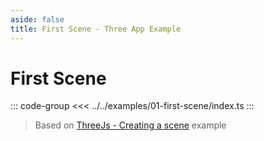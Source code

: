 ```yaml
---
aside: false
title: First Scene - Three App Example
---
```


# First Scene

<ThreeAppExample :path :scripts />

::: code-group
<<< ../../examples/01-first-scene/index.ts
:::

> Based on [ThreeJs - Creating a scene](https://threejs.org/docs/index.html#manual/en/introduction/Creating-a-scene) example

<script setup lang="ts">
import { data } from './examples.data'

const path= '01-first-scene'
const scripts = data[path]
</script>
